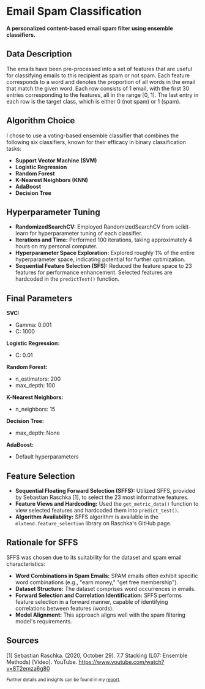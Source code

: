 # Email Spam Classification

**A personalized content-based email spam filter using ensemble classifiers.**

## Data Description

The emails have been pre-processed into a set of features that are useful for classifying emails to this recipient as spam or not spam. Each feature corresponds to a word and denotes the proportion of all words in the email that match the given word. Each row consists of 1 email, with the first 30 entries corresponding to the features, all in the range [0, 1]. The last entry in each row is the target class, which is either 0 (not spam) or 1 (spam).

## Algorithm Choice

I chose to use a voting-based ensemble classifier that combines the following six classifiers, known for their efficacy in binary classification tasks:

- **Support Vector Machine (SVM)**
- **Logistic Regression**
- **Random Forest**
- **K-Nearest Neighbors (KNN)**
- **AdaBoost**
- **Decision Tree**

## Hyperparameter Tuning

- **RandomizedSearchCV:** Employed RandomizedSearchCV from scikit-learn for hyperparameter tuning of each classifier.
- **Iterations and Time:** Performed 100 iterations, taking approximately 4 hours on my personal computer.
- **Hyperparameter Space Exploration:** Explored roughly 1% of the entire hyperparameter space, indicating potential for further optimization.
- **Sequential Feature Selection (SFS):** Reduced the feature space to 23 features for performance enhancement. Selected features are hardcoded in the `predictTest()` function.

## Final Parameters

**SVC:**

- Gamma: 0.001
- C: 1000

**Logistic Regression:**

- C: 0.01

**Random Forest:**

- n_estimators: 200
- max_depth: 100

**K-Nearest Neighbors:**

- n_neighbors: 15

**Decision Tree:**

- max_depth: None

**AdaBoost:**

- Default hyperparameters

## Feature Selection

- **Sequential Floating Forward Selection (SFFS):** Utilized SFFS, provided by Sebastian Raschka [1], to select the 23 most informative features.
- **Feature Views and Hardcoding:** Used the `get_metric_data()` function to view selected features and hardcoded them into `predict_test()`.
- **Algorithm Availability:** SFFS algorithm is available in the `mlxtend.feature_selection` library on Raschka's GitHub page.

## Rationale for SFFS

SFFS was chosen due to its suitability for the dataset and spam email characteristics:

- **Word Combinations in Spam Emails:** SPAM emails often exhibit specific word combinations (e.g., "earn money," "get free membership").
- **Dataset Structure:** The dataset comprises word occurrences in emails.
- **Forward Selection and Correlation Identification:** SFFS performs feature selection in a forward manner, capable of identifying correlations between features (words).
- **Model Alignment:** This approach aligns well with the spam filtering model's requirements.

## Sources

[1] Sebastian Raschka. (2020, October 29). 7.7 Stacking (L07: Ensemble Methods) [Video]. YouTube. https://www.youtube.com/watch?v=8T2emza6g80

<sup>Further details and insights can be found in my [report].</sup>

[report]: https://www.mediafire.com/file/0yrlinc6u29jqhb/annotated-CSDS_340_Case_Study_1_Report.pdf/file
